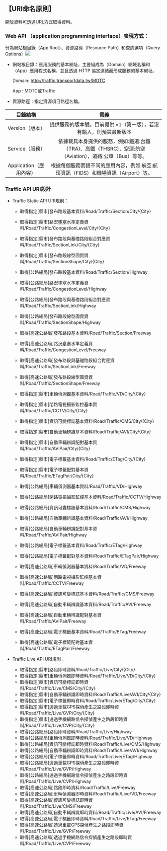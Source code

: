 ## 【URI命名原則】


開放資料可透過URL方式取得資料。

###  Web API （application programming interface）表現方式：
   分為網站根目錄（App Root）、資源路徑（Resource Path）和查詢選項（Query Options）![ ](https://ptx.transportdata.tw/PTX/Content/Images/sample_06.jpg)



- 網站根目錄：應用服務的基本網址，主要組成為（Domain）網域名稱和（App）應用程式名稱，並且透過 HTTP 協定連結而形成服務的基本網址。

    Domain: http://traffic.transportdata.tw/MOTC

     App : MOTC或Traffic
     
- 資源路徑：指定資源項目路徑名稱。
 

| 目錄結構 |  意義  |
| :--: | :--------: |
|  Version（版本）|提供服務的版本號。目前提供 v1（第一版），若沒有輸入，則預設最新版本 |
| Service（服務）|依據載具本身提供的服務，例如:鐵道:台鐵（TRA)、高鐵（THSRC)，空運:航空（Aviation），道路:公車（Bus）等等。|
| Application（應用內容）| 根據每個服務而提不同的應用內容，例如:航空:航班資訊（FIDS）和機場資訊（Airport）等。|


###  Traffic API URI設計 

- Traffic Static API URI規則：
   + 取得指定[縣市]發布路段基本資料/Road/Traffic/Section/City/{City}
   + 取得指定[縣市]路況壅塞水準定義資料/Road/Traffic/CongestionLevel/City/{City}
   + 取得指定[縣市]發布路段與基礎路段組合對應資料/Road/Traffic/SectionLink/City/{City}
   + 取得指定[縣市]發布路段線型圖資資料/Road/Traffic/SectionShape/City/{City}
   + 取得[公路總局]發布路段基本資料/Road/Traffic/Section/Highway
   + 取得[公路總局]路況壅塞水準定義資料/Road/Traffic/CongestionLevel/Highway
   + 取得[公路總局]發布路段與基礎路段組合對應資料/Road/Traffic/SectionLink/Highway
   + 取得[公路總局]發布路段線型圖資資料/Road/Traffic/SectionShape/Highway
   + 取得[高速公路局]發布路段基本資料/Road/Traffic/Section/Freeway
   + 取得[高速公路局]路況壅塞水準定義資料/Road/Traffic/CongestionLevel/Freeway
   + 取得[高速公路局]發布路段與基礎路段組合對應資料/Road/Traffic/SectionLink/Freeway
   + 取得[高速公路局]發布路段線型圖資資料/Road/Traffic/SectionShape/Freeway

   + 取得指定[縣市]車輛偵測器基本資料/Road/Traffic/VD/City/{City}
   + 取得指定[縣市]閉路電視攝影監控基本資料/Road/Traffic/CCTV/City/{City}
   + 取得指定[縣市]資訊可變標誌基本資料/Road/Traffic/CMS/City/{City}
   + 取得指定[縣市]自動車輛辨識基本資料/Road/Traffic/AVI/City/{City}
   + 取得指定[縣市]自動車輛辨識配對基本資料/Road/Traffic/AVIPair/City/{City}
   + 取得指定[縣市]電子標籤基本資料/Road/Traffic/ETag/City/{City}
   + 取得指定[縣市]電子標籤配對基本資料/Road/Traffic/ETagPair/City/{City}

   + 取得[公路總局]車輛偵測器基本資料/Road/Traffic/VD/Highway
   + 取得[公路總局]閉路電視攝影監控基本資料/Road/Traffic/CCTV/Highway
   + 取得[公路總局]資訊可變標誌基本資料/Road/Traffic/CMS/Highway
   + 取得[公路總局]自動車輛辨識基本資料/Road/Traffic/AVI/Highway
   + 取得[公路總局]自動車輛辨識配對基本資料/Road/Traffic/AVIPair/Highway
   + 取得[公路總局]電子標籤基本資料/Road/Traffic/ETag/Highway
   + 取得[公路總局]電子標籤配對基本資料/Road/Traffic/ETagPair/Highway

   + 取得[高速公路局]車輛偵測器基本資料/Road/Traffic/VD/Freeway
   + 取得[高速公路局]閉路電視攝影監控基本資料/Road/Traffic/CCTV/Freeway
   + 取得[高速公路局]資訊可變標誌基本資料/Road/Traffic/CMS/Freeway
   + 取得[高速公路局]自動車輛辨識基本資料/Road/Traffic/AVI/Freeway
   + 取得[高速公路局]自動車輛辨識配對基本資料/Road/Traffic/AVIPair/Freeway
   + 取得[高速公路局]電子標籤基本資料/Road/Traffic/ETag/Freeway
   + 取得[高速公路局]電子標籤配對基本資料/Road/Traffic/ETagPair/Freeway



- Traffic Live API URI規則：
   + 取得指定[縣市]路段即時資料/Road/Traffic/Live/City/{City}
   + 取得指定[縣市]車輛偵測器即時資料/Road/Traffic/Live/VD/City/{City}
   + 取得指定[縣市]資訊可變標誌即時資料/Road/Traffic/Live/CMS/City/{City}
   + 取得指定[縣市]自動車輛辨識即時資料/Road/Traffic/Live/AVI/City/{City}
   + 取得指定[縣市]電子標籤即時資料/Road/Traffic/Live/ETag/City/{City}
   + 取得指定[縣市]透過車載GPS探偵產生之路段即時資料/Road/Traffic/Live/GVP/City/{City}
   + 取得指定[縣市]透過手機網路信令探偵產生之路段即時資料/Road/Traffic/Live/CVP/City/{City}
   + 取得[公路總局]路段即時資料/Road/Traffic/Live/Highway
   + 取得[公路總局]車輛偵測器即時資料/Road/Traffic/Live/VD/Highway
   + 取得[公路總局]資訊可變標誌即時資料/Road/Traffic/Live/CMS/Highway
   + 取得[公路總局]自動車輛辨識即時資料/Road/Traffic/Live/AVI/Highway
   + 取得[公路總局]電子標籤即時資料/Road/Traffic/Live/ETag/Highway
   + 取得[公路總局]透過車載GPS探偵產生之路段即時資料/Road/Traffic/Live/GVP/Highway
   + 取得[公路總局]透過手機網路信令探偵產生之路段即時資料/Road/Traffic/Live/CVP/Highway
   + 取得[高速公路局]路段即時資料/Road/Traffic/Live/Freeway
   + 取得[高速公路局]車輛偵測器即時資料/Road/Traffic/Live/VD/Freeway
   + 取得[高速公路局]資訊可變標誌即時資料/Road/Traffic/Live/CMS/Freeway
   + 取得[高速公路局]自動車輛辨識即時資料/Road/Traffic/Live/AVI/Freeway
   + 取得[高速公路局]電子標籤即時資料/Road/Traffic/Live/ETag/Freeway
   + 取得[高速公路局]透過車載GPS探偵產生之路段即時資料/Road/Traffic/Live/GVP/Freeway
   + 取得[高速公路局]透過手機網路信令探偵產生之路段即時資料/Road/Traffic/Live/CVP/Freeway



